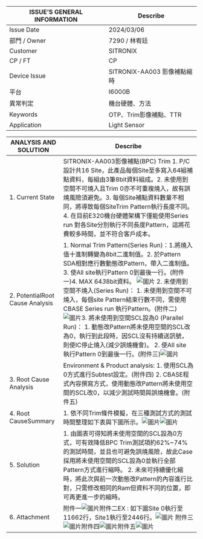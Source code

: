 |   ISSUE’S GENERAL INFORMATION   |  Describe  |
|  ---------  |  ---------  |
|  Issue Date  |  2024/03/06  |
|  部門 / Owner  |  7290 / 林宥廷  |
|  Customer  |  SITRONIX  |
|  CP / FT  |  CP  |
|  Device Issue  |  SITRONIX-AA003 影像補點縮時  |
|  平台  |  I6000B  |
|  異常判定  |  機台硬體、方法  |
|  Keywords  |  OTP、Trim影像補點、TTR  |
|  Application  |  Light Sensor  |

|   ANALYSIS AND SOLUTION   |  Describe  |
|  ---------  |  ---------  |
|  1. Current State  |  SITRONIX-AA003影像補點(BPC) Trim  1. P/C設計共16 Site，此產品每個Site至多寫入64組補點資料，每組由3筆8bit資料組成。2. 未使用到空間不可燒入且Trim 0亦不可重複燒入，故有誤燒風險須避免。3. 每個Site補點資料數量不相同，將導致每個SiteTrim Pattern執行長度不同。4. 在目前E320機台硬體架構下僅能使用Series run 對各Site分別執行不同長度Pattern，這將花費較多時間，並不符合客戶成本。  |
|  2. PotentialRoot Cause  Analysis  |  1. Normal Trim Pattern(Series Run)：1.將燒入值十進制轉變為8bit二進制值。2. 於Pattern SDA相對應行數動態改Pattern，帶入二進制值。3. 使All site執行Pattern 0到最後一行。(附件一)4. MAX 64*3*8bit資料。 ![圖片](images/SITRONIX-AA003_影像補點縮時.002.png) 2. 未使用到空間不燒入(Series Run)：  1. 未使用到空間不可燒入，每個site Pattern結束行數不同，需使用CBASE Series run 執行Pattern。(附件二)![圖片](images/SITRONIX-AA003_影像補點縮時.003.png)3. 將未使用到空間SCL設為0 (Parallel Run)：  1. 動態改Pattern將未使用空間的SCL改為0，執行到此段時，因SCL沒有持續送訊號，則使IC停止燒入(減少誤燒機會)。  2. 使All site 執行Pattern 0到最後一行。(附件三)![圖片](images/SITRONIX-AA003_影像補點縮時.004.png)  |
|  3. Root Cause Analysis  |  Environment & Product analysis:  1. 使用SCL為0方式進行Subtest設定。(附件四)  2. CBASE程式內容撰寫方式，使用動態改Pattern將未使用空間的SCL改0，以減少測試時間與誤燒機會。(附件五)  |
|  4. Root CauseSummary  |  1. 依不同Trim條件模擬，在三種測試方式的測試時間整理如下表與下圖所示。![圖片](images/SITRONIX-AA003_影像補點縮時.005.png)![圖片](images/SITRONIX-AA003_影像補點縮時.006.png)  |
|  5. Solution  |  1. 由圖表可得知將未使用空間的SCL設為0方式，可有效降低BPC Trim測試項約62%~74%的測試時間，並且也可避免誤燒風險，故此Case採用將未使用空間的SCL設為0並執行全部Pattern方式進行縮時。  2. 未來可持續優化縮時，將此次與前一次動態改Pattern的內容進行比對，只需修改相同的Ram但資料不同的位置，即可再更進一步的縮時。  |
|  6. Attachment  |  附件一![圖片](images/SITRONIX-AA003_影像補點縮時.007.png)附件二EX : 如下圖Site 0執行至11662行，Site1執行至2446行。![圖片](images/SITRONIX-AA003_影像補點縮時.008.png) 附件三![圖片](images/SITRONIX-AA003_影像補點縮時.009.png)附件四![圖片](images/SITRONIX-AA003_影像補點縮時.010.png)附件五![圖片](images/SITRONIX-AA003_影像補點縮時.011.png)  |

